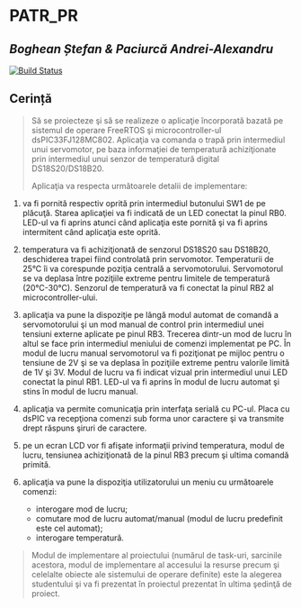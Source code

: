# PATR_PR
## _Boghean Ștefan & Paciurcă Andrei-Alexandru_

[![Build Status](https://travis-ci.org/joemccann/dillinger.svg?branch=master)](https://travis-ci.org/joemccann/dillinger)


## Cerință
>Să se proiecteze şi să se realizeze o aplicaţie încorporată bazată pe sistemul de operare FreeRTOS şi microcontroller-ul dsPIC33FJ128MC802. Aplicaţia va comanda o trapă prin intermediul unui servomotor, pe baza informaţiei de temperatură achiziţionate prin intermediul unui senzor de temperatură digital DS18S20/DS18B20.
>
>Aplicaţia va respecta următoarele detalii de implementare:
>
 1. va fi pornită respectiv oprită prin intermediul butonului SW1 de pe plăcuţă. Starea aplicaţiei va fi indicată de un LED conectat la pinul RB0. LED-ul va fi aprins atunci când aplicaţia este pornită şi va fi aprins intermitent când aplicaţia este oprită.

 2. temperatura va fi achiziţionată de senzorul DS18S20 sau DS18B20, deschiderea trapei fiind controlată prin servomotor. Temperaturii de 25°C îi va corespunde poziţia centrală a servomotorului. Servomotorul se va deplasa între poziţiile extreme pentru limitele de temperatură (20°C-30°C). Senzorul de temperatură va fi conectat la pinul RB2 al microcontroller-ului.
 3. aplicaţia va pune la dispoziţie pe lângă modul automat de comandă a servomotorului şi un mod manual de control prin intermediul unei tensiuni externe aplicate pe pinul RB3. Trecerea dintr-un mod de lucru în altul se face prin intermediul meniului de comenzi implementat pe PC. În modul de lucru manual servomotorul va fi poziţionat pe mijloc pentru o tensiune de 2V şi se va deplasa în poziţiile extreme pentru valorile limită de 1V şi 3V. Modul de lucru va fi indicat vizual prin intermediul unui LED conectat la pinul RB1. LED-ul va fi aprins în modul de lucru automat şi stins în modul de lucru manual.
 4. aplicaţia va permite comunicaţia prin interfaţa serială cu PC-ul. Placa cu dsPIC va recepţiona comenzi sub forma unor caractere şi va transmite drept răspuns şiruri de caractere.
 5. pe un ecran LCD vor fi afişate informaţii privind temperatura, modul de lucru, tensiunea achiziţionată de la pinul RB3 precum şi ultima comandă primită.
 6. aplicaţia va pune la dispoziţia utilizatorului un meniu cu următoarele comenzi:
    - interogare mod de lucru;
    - comutare mod de lucru automat/manual (modul de lucru predefinit este cel automat);
    - interogare temperatură.

>Modul de implementare al proiectului (numărul de task-uri, sarcinile acestora, modul de implementare al accesului la resurse precum şi celelalte obiecte ale sistemului de operare definite) este la alegerea studentului şi va fi prezentat în proiectul prezentat în ultima şedinţă de proiect.
